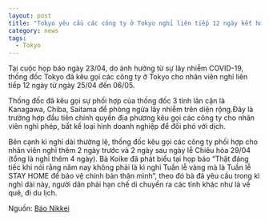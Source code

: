 ```yaml
---
layout: post
title: "Tokyo yêu cầu các công ty ở Tokyo nghỉ liên tiếp 12 ngày kết hợp ngày nghỉ lễ  và kêu gọi sự phối hợp từ 3 tỉnh lân cận"
category: news
tags: 
  - Tokyo
---
```

Tại cuộc họp báo ngày 23/04, do ảnh hưởng từ sự lây nhiễm COVID-19, thống đốc Tokyo đã kêu gọi các công ty ở Tokyo cho nhân viên nghỉ liên tiếp 12 ngày từ ngày 25/04 đến 06/05. 

Thống đốc đã kêu gọi sự phối hợp của thống đốc 3 tỉnh lân cận là Kanagawa, Chiba, Saitama để phòng ngừa lây nhiễm trên diện rộng.Đây là trường hợp đầu tiên chính quyền địa phương kêu gọi các công ty cho nhân viên nghỉ phép, bất kể loại hình doanh nghiệp để đối phó với dịch.

Bên cạnh kì nghỉ dài thường lệ, thống đốc kêu gọi các công ty phối hợp cho nhân viên nghỉ thêm 2 ngày trước và 2 ngày sau ngày lễ Chiêu hòa 29/04 (tổng là nghỉ thêm 4 ngày). Bà Koike đã phát biểu tại họp báo “Thật đáng tiếc khi nói rằng năm nay không phải là kì nghỉ Tuần lễ vàng mà là Tuần lễ STAY HOME để bảo vệ chính bản thân mình”, theo đó bà đã yêu cầu trong kì nghỉ dài này, người dân phải hạn chế di chuyển ra các tỉnh khác như là về quê, đi du lịch.

Nguồn: [Báo Nikkei](https://www.nikkei.com/article/DGXMZO58399110T20C20A4000000/?fbclid=IwAR0krOcTe5AooQp989g7Q7oRvUSdwf6SVtOWp_1kCXRO_K7Q11keY4-tVIg)